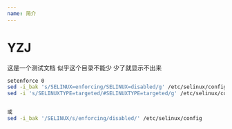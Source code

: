 ```yaml
---
name: 简介
---
```


# YZJ 

这是一个测试文档
似乎这个目录不能少 少了就显示不出来


```sh
setenforce 0
sed -i_bak 's/SELINUX=enforcing/SELINUX=disabled/g' /etc/selinux/config
sed -i 's/SELINUXTYPE=targeted/#SELINUXTYPE=targeted/g' /etc/selinux/config


或
sed -i_bak '/SELINUX/s/enforcing/disabled/' /etc/selinux/config
```


